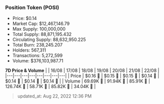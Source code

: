 
  ### Position Token (POSI)
  - Price: $0.14
  - Market Cap: $12,467,146.79
  - Max Supply: 100,000,000
  - Total Supply: 88,871,195.432
  - Circulating Supply: 88,632,950.225
  - Total Burn: 238,245.207
  - Holders: 567,311
  - Transactions: 5,272,599
  - Volume: $376,103,987.71

  **7D Price & Volume**
  | | 16&#x2F;08 | 17&#x2F;08 | 18&#x2F;08 | 19&#x2F;08 | 20&#x2F;08 | 21&#x2F;08 | 22&#x2F;08 |
  |---|---|---|---|---|---|---|---|
  | Price | $0.16 🚀 | $0.15 🔻 | $0.15 🔻 | $0.14 🔻 | $0.14 🔻 | $0.14 🚀 | $0.14 🔻 |
  | Volume | 69.69K 🔻 | 91.94K 🚀 | 85.91K 🔻 | 126.74K 🚀 | 58.71K 🔻 | 85.82K 🚀 | 34.04K 🔻 |

  > updated_at: Aug 22, 2022 12:36 PM
